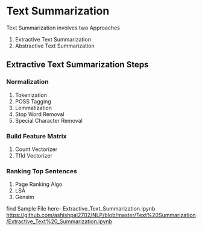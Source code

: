 # Text Summarization 

Text Summarization involves two Approaches 
1. Extractive Text Summarization
2. Abstractive Text Summarization


## Extractive Text Summarization Steps
### Normalization
1. Tokenization
2. POSS Tagging
3. Lemmatization
4. Stop Word Removal
5. Special Character Removal

### Build Feature Matrix
1. Count Vectorizer
2. TfId Vectorizer

### Ranking Top Sentences
1. Page Ranking Algo 
2. LSA
3. Gensim 

find Sample File here- 
Extractive_Text_Summarization.ipynb 
https://github.com/ashishpal2702/NLP/blob/master/Text%20Summarization/Extractive_Text%20_Summarization.ipynb
